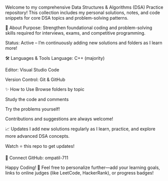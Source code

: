 Welcome to my comprehensive Data Structures & Algorithms (DSA) Practice repository!
This collection includes my personal solutions, notes, and code snippets for core DSA topics and problem-solving patterns.

🚀 About
Purpose: Strengthen foundational coding and problem-solving skills required for interviews, exams, and competitive programming.

Status: Active – I’m continuously adding new solutions and folders as I learn more!

🛠️ Languages & Tools
Language: C++ (majority)

Editor: Visual Studio Code

Version Control: Git & GitHub

✨ How to Use
Browse folders by topic

Study the code and comments

Try the problems yourself!

Contributions and suggestions are always welcome!

📈 Updates
I add new solutions regularly as I learn, practice, and explore more advanced DSA concepts.

Watch ⭐ this repo to get updates!

🤝 Connect
GitHub: ompatil-711

Happy Coding! 🚀
Feel free to personalize further—add your learning goals, links to online judges (like LeetCode, HackerRank), or progress badges!
